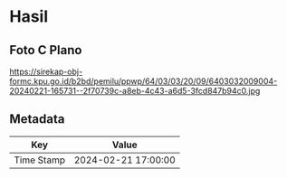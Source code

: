 # Hasil

## Foto C Plano

https://sirekap-obj-formc.kpu.go.id/b2bd/pemilu/ppwp/64/03/03/20/09/6403032009004-20240221-165731--2f70739c-a8eb-4c43-a6d5-3fcd847b94c0.jpg


## Metadata

| Key        | Value               |
| ---------- | ------------------- |
| Time Stamp | 2024-02-21 17:00:00 |




